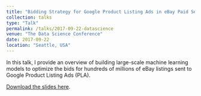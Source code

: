```yaml
---
title: "Bidding Strategy for Google Product Listing Ads in eBay Paid Search."
collection: talks
type: "Talk"
permalink: /talks/2017-09-22-datascience
venue: "The Data Science Conference"
date: 2017-09-22
location: "Seattle, USA"
---
```

In this talk, I provide an overview of building large-scale machine learning models to optimize the bids for hundreds of millions of eBay listings sent to Google Product Listing Ads (PLA).

[Download the slides here](https://github.com/zariable/zariable.github.io/blob/master/files/pla_bidding_strategy.pdf).
